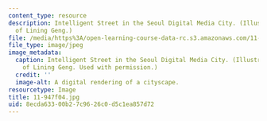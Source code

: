 ```yaml
---
content_type: resource
description: Intelligent Street in the Seoul Digital Media City. (Illustration courtesy
  of Lining Geng.)
file: /media/https%3A/open-learning-course-data-rc.s3.amazonaws.com/11-947-new-century-cities-real-estate-digital-technology-and-design-fall-2004/8ecda63300b27c9626c0d5c1ea857d72_11-947f04.jpg
file_type: image/jpeg
image_metadata:
  caption: Intelligent Street in the Seoul Digital Media City. (Illustration courtesy
    of Lining Geng. Used with permission.)
  credit: ''
  image-alt: A digital rendering of a cityscape.
resourcetype: Image
title: 11-947f04.jpg
uid: 8ecda633-00b2-7c96-26c0-d5c1ea857d72
---
```

